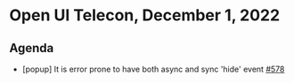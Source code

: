 # Open UI Telecon, December 1, 2022

## Agenda
* [popup] It is error prone to have both async and sync 'hide' event [#578](https://github.com/openui/open-ui/issues/578)
